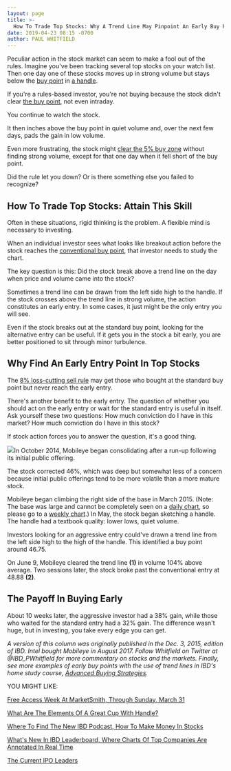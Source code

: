 ```yaml
---
layout: page
title: >-
  How To Trade Top Stocks: Why A Trend Line May Pinpoint An Early Buy Point
date: 2019-04-23 08:15 -0700
author: PAUL WHITFIELD
---
```





Peculiar action in the stock market can seem to make a fool out of the rules. Imagine you've been tracking several top stocks on your watch list. Then one day one of these stocks moves up in strong volume but stays below the [buy point](https://www.investors.com/how-to-invest/investors-corner/chart-reading-basics-how-a-buy-point-marks-a-time-of-opportunity/) in [a handle](https://www.investors.com/how-to-invest/investors-corner/the-basics-spot-traits-of-proper-handles-on-cup-patterns/).




If you're a rules-based investor, you're not buying because the stock didn't clear [the buy point](https://www.investors.com/how-to-invest/investors-corner/chart-reading-basics-how-a-buy-point-marks-a-time-of-opportunity/), not even intraday.


You continue to watch the stock.


It then inches above the buy point in quiet volume and, over the next few days, pads the gain in low volume.


Even more frustrating, the stock might [clear the 5% buy zone](https://www.investors.com/how-to-invest/investors-corner/nvidia-buy-range/) without finding strong volume, except for that one day when it fell short of the buy point.


Did the rule let you down? Or is there something else you failed to recognize?


How To Trade Top Stocks: Attain This Skill
------------------------------------------



Often in these situations, rigid thinking is the problem. A flexible mind is necessary to investing.


When an individual investor sees what looks like breakout action before the stock reaches the [conventional buy point](https://www.investors.com/how-to-invest/investors-corner/chart-reading-basics-how-a-buy-point-marks-a-time-of-opportunity/), that investor needs to study the chart.


The key question is this: Did the stock break above a trend line on the day when price and volume came into the stock?


Sometimes a trend line can be drawn from the left side high to the handle. If the stock crosses above the trend line in strong volume, the action constitutes an early entry. In some cases, it just might be the only entry you will see.


Even if the stock breaks out at the standard buy point, looking for the alternative entry can be useful. If it gets you in the stock a bit early, you are better positioned to sit through minor turbulence.


Why Find An Early Entry Point In Top Stocks
-------------------------------------------


The [8% loss-cutting sell rule](https://www.investors.com/how-to-invest/investors-corner/still-the-no-1-rule-for-stock-investors-always-cut-your-losses-short/) may get those who bought at the standard buy point but never reach the early entry.


There's another benefit to the early entry. The question of whether you should act on the early entry or wait for the standard entry is useful in itself. Ask yourself these two questions: How much conviction do I have in this market? How much conviction do I have in this stock?


If stock action forces you to answer the question, it's a good thing.


![](https://www.investors.com/wp-content/uploads/2018/03/IC_mbly_032118-300x159.png)In October 2014, Mobileye began consolidating after a run-up following its initial public offering.


The stock corrected 46%, which was deep but somewhat less of a concern because initial public offerings tend to be more volatile than a more mature stock.


Mobileye began climbing the right side of the base in March 2015. (Note: The base was large and cannot be completely seen on a [daily chart](https://research.investors.com/stock-charts/nasdaq-nasdaq-composite-0ndqc.htm?cht=pvc&type=daily), so please go to a [weekly chart](https://research.investors.com/stock-charts/nasdaq-nasdaq-composite-0ndqc.htm?cht=pvc&type=weekly).) In May, the stock began sketching a handle. The handle had a textbook quality: lower lows, quiet volume.


Investors looking for an aggressive entry could've drawn a trend line from the left side high to the high of the handle. This identified a buy point around 46.75.


On June 9, Mobileye cleared the trend line **(1)** in volume 104% above average. Two sessions later, the stock broke past the conventional entry at 48.88 **(2)**.


The Payoff In Buying Early
--------------------------


About 10 weeks later, the aggressive investor had a 38% gain, while those who waited for the standard entry had a 32% gain. The difference wasn't huge, but in investing, you take every edge you can get.


*A version of this column was originally published in the Dec. 3, 2015, edition of IBD. Intel bought Mobileye in August 2017. Follow Whitfield on Twitter at @IBD\_PWhitfield for more commentary on stocks and the markets. Finally, see more examples of early buy points with the use of trend lines in IBD's home study course, [Advanced Buying Strategies](https://www.investors.com/product/home-study-kit-buying-strategies/).*


YOU MIGHT LIKE:


[Free Access Week At MarketSmith, Through Sunday, March 31](https://shop.investors.com/offer/splashresponsive.aspx?id=MarketSmith_FreeAccess&src=A00512A&refcode=EMCA)


[What Are The Elements Of A Great Cup With Handle?](https://www.investors.com/how-to-invest/investors-corner/the-basics-how-to-analyze-a-stocks-cup-with-handle/)


[Where To Find The New IBD Podcast, How To Make Money In Stocks](https://www.investors.com/how-to-invest/investing-podcast-how-to-make-more-money-stock-market-top-stocks-stock-charts/)


[What's New In IBD Leaderboard, Where Charts Of Top Companies Are Annotated In Real Time](https://leaderboard.investors.com/leaderboard/leaders/default.aspx)


[The Current IPO Leaders](https://research.investors.com/stock-lists/ipo-leaders/)




